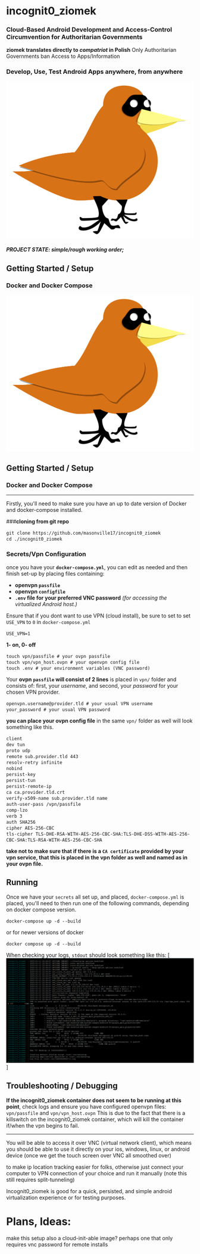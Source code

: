 # incognit0_ziomek
### Cloud-Based Android Development and Access-Control Circumvention for Authoritarian Governments

**ziomek translates directly to *compatriot* in Polish**
Only Authoritarian Governments ban Access to Apps/Information

### Develop, Use, Test Android Apps anywhere, from anywhere
[![incognit0_ziomek](media/incognit0_ziomek.png)](https://github.com/masonville17/incognit0_ziomek)



##### PROJECT STATE: *simple/rough working order*; 

## Getting Started / Setup
### Docker and Docker Compose


[![incognit0_ziomek youtube](media/incognit0_ziomek.png)](https://www.youtube.com/shorts/781yoclzkcg)

## Getting Started / Setup
### Docker and Docker Compose

---
Firstly, you'll need to make sure you have an up to date version of Docker and docker-compose installed.

###**cloning from git repo**
```
git clone https://github.com/masonville17/incognit0_ziomek
cd ./incognit0_ziomek
```

### Secrets/Vpn Configuration

once you have your **```docker-compose.yml```**, you can edit as needed and then finish set-up by placing files containing:
- **openvpn ```passfile```**
- **openvpn ```configfile```**
- **```.env``` file for your preferred VNC password** *(for accessing the virtualized Android host.)*

Ensure that if you dont want to use VPN (cloud install), be sure to set to set ```USE_VPN``` to ```0``` in ```docker-compose.yml```
```
USE_VPN=1
```
**1- on, 0- off**


```
touch vpn/passfile # your ovpn passfile
touch vpn/vpn_host.ovpn # your openvpn config file
touch .env # your environment variables (VNC password)
```

Your **ovpn ```passfile``` will consist of 2 lines** is placed in ```vpn/``` folder and consists of: first, your *username*, and second, your *password* for your chosen VPN provider.
```
openvpn.username@provider.tld # your usual VPN username
your_password # your usual VPN password 
```

**you can place your ovpn config file** in the same ```vpn/``` folder as well will look something like this.
```
client
dev tun
proto udp
remote sub.provider.tld 443
resolv-retry infinite
nobind
persist-key
persist-tun
persist-remote-ip
ca ca.provider.tld.crt
verify-x509-name sub.provider.tld name
auth-user-pass /vpn/passfile
comp-lzo
verb 3
auth SHA256
cipher AES-256-CBC
tls-cipher TLS-DHE-RSA-WITH-AES-256-CBC-SHA:TLS-DHE-DSS-WITH-AES-256-CBC-SHA:TLS-RSA-WITH-AES-256-CBC-SHA
```
**take not to make sure that if there is a ```CA certificate``` provided by your vpn service, that this is placed in the vpn folder as well and named as in your ovpn file.**

## Running

Once we have your ```secrets``` all set up, and placed, ```docker-compose.yml``` is placed, you'll need to then run one of the following commands, depending on docker compose version.
```
docker-compose up -d --build
```
or for newer versions of docker
```
docker compose up -d --build
```
When checking your logs, ```stdout``` should look something like this:
[![incognit0_ziomek youtube](media/ziomek_stdout.png)]

## Troubleshooting / Debugging

**If the incognit0_ziomek container does not seem to be running at this point**, check logs and ensure you have configured openvpn files: ```vpn/passfile``` and ```vpn/vpn_host.ovpn```
This is due to the fact that there is a killswitch on the incognit0_ziomek container, which will kill the container if/when the vpn begins to fail.

---
You will be able to access it over VNC (virtual network client), which means you should be able to use it directly on your ios, windows, linux, or android device (once we get the touch screen over VNC all smoothed over)

 to make ip location tracking easier for folks, otherwise just connect your computer to VPN connection of your choice and run it manually (note this still requires split-tunneling)

Incognit0_ziomek is good for a quick, persisted, and simple android virtualization experience or for testing purposes.

# Plans, Ideas:


make this setup also a cloud-init-able image? perhaps one that only requires vnc password for remote installs

